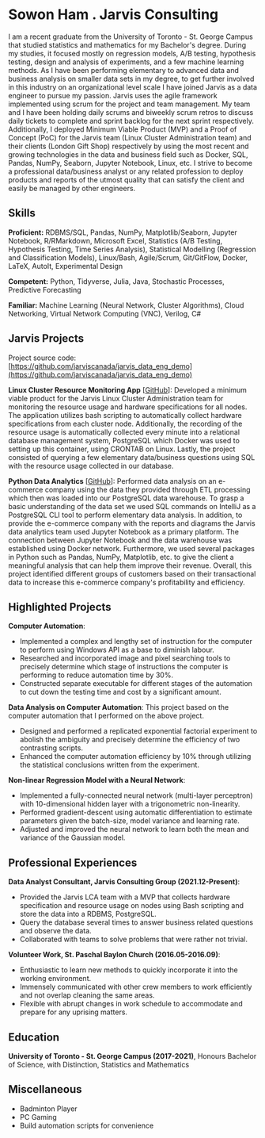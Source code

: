 # Sowon Ham . Jarvis Consulting

I am a recent graduate from the University of Toronto - St. George Campus that studied statistics and mathematics for my Bachelor's degree. During my studies, it focused mostly on regression models, A/B testing, hypothesis testing, design and analysis of experiments, and a few machine learning methods. As I have been performing elementary to advanced data and business analysis on smaller data sets in my degree, to get further involved in this industry on an organizational level scale I have joined Jarvis as a data engineer to pursue my passion. Jarvis uses the agile framework implemented using scrum for the project and team management. My team and I have been holding daily scrums and biweekly scrum retros to discuss daily tickets to complete and sprint backlog for the next sprint respectively. Additionally, I deployed Minimum Viable Product (MVP) and a Proof of Concept (PoC) for the Jarvis team (Linux Cluster Administration team) and their clients (London Gift Shop) respectively by using the most recent and growing technologies in the data and business field such as Docker, SQL, Pandas, NumPy, Seaborn, Jupyter Notebook, Linux, etc. I strive to become a professional data/business analyst or any related profession to deploy products and reports of the utmost quality that can satisfy the client and easily be managed by other engineers.

## Skills

**Proficient:** RDBMS/SQL, Pandas, NumPy, Matplotlib/Seaborn, Jupyter Notebook, R/RMarkdown, Microsoft Excel, Statistics (A/B Testing, Hypothesis Testing, Time Series Analysis), Statistical Modelling (Regression and Classification Models), Linux/Bash, Agile/Scrum, Git/GitFlow, Docker, LaTeX, AutoIt, Experimental Design

**Competent:** Python, Tidyverse, Julia, Java, Stochastic Processes, Predictive Forecasting

**Familiar:** Machine Learning (Neural Network, Cluster Algorithms), Cloud Networking, Virtual Network Computing (VNC), Verilog, C#

## Jarvis Projects

Project source code: [https://github.com/jarviscanada/jarvis_data_eng_demo](https://github.com/jarviscanada/jarvis_data_eng_demo)


**Linux Cluster Resource Monitoring App** [[GitHub](https://github.com/jarviscanada/jarvis_data_eng_demo/tree/master/linux_sql)]: Developed a minimum viable product for the Jarvis Linux Cluster Administration team for monitoring the resource usage and hardware specifications for all nodes. The application utilizes bash scripting to automatically collect hardware specifications from each cluster node. Additionally, the recording of the resource usage is automatically collected every minute into a relational database management system, PostgreSQL which Docker was used to setting up this container, using CRONTAB on Linux. Lastly, the project consisted of querying a few elementary data/business questions using SQL with the resource usage collected in our database.

**Python Data Analytics** [[GitHub](https://github.com/jarviscanada/jarvis_data_eng_demo/tree/master/python_data_analytics)]: Performed data analysis on an e-commerce company using the data they provided through ETL processing which then was loaded into our PostgreSQL data warehouse. To grasp a basic understanding of the data set we used SQL commands on IntelliJ as a PostgreSQL CLI tool to perform elementary data analysis. In addition, to provide the e-commerce company with the reports and diagrams the Jarvis data analytics team used Jupyter Notebook as a primary platform. The connection between Jupyter Notebook and the data warehouse was established using Docker network. Furthermore, we used several packages in Python such as Pandas, NumPy, Matplotlib, etc. to give the client a meaningful analysis that can help them improve their revenue. Overall, this project identified different groups of customers based on their transactional data to increase this e-commerce company's profitability and efficiency.


## Highlighted Projects
**Computer Automation**: 
 - Implemented a complex and lengthy set of instruction for the computer to perform using Windows API as a base to diminish labour. 
 - Researched and incorporated image and pixel searching tools to precisely determine which stage of instructions the computer is performing to reduce automation time by 30%.
 - Constructed separate executable for different stages of the automation to cut down the testing time and cost by a significant amount.

**Data Analysis on Computer Automation**: This project based on the computer automation that I performed on the above project.
 - Designed and performed a replicated exponential factorial experiment to abolish the ambiguity and precisely determine the efficiency of two contrasting scripts.
 - Enhanced the computer automation efficiency by 10% through utilizing the statistical conclusions written from the experiment.

**Non-linear Regression Model with a Neural Network**: 
 - Implemented a fully-connected neural network (multi-layer perceptron) with 10-dimensional hidden layer with a trigonometric non-linearity.
 - Performed gradient-descent using automatic differentiation to estimate parameters given the batch-size, model variance and learning rate.
 - Adjusted and improved the neural network to learn both the mean and variance of the Gaussian model.


## Professional Experiences

**Data Analyst Consultant, Jarvis Consulting Group (2021.12-Present)**: 
 - Provided the Jarvis LCA team with a MVP that collects hardware specification and resource usage on nodes using Bash scripting and store the data into a RDBMS, PostgreSQL.
 - Query the database several times to answer business related questions and observe the data.
 - Collaborated with teams to solve problems that were rather not trivial.

**Volunteer Work, St. Paschal Baylon Church (2016.05-2016.09)**: 
 - Enthusiastic to learn new methods to quickly incorporate it into the working environment.
 - Immensely communicated with other crew members to work efficiently and not overlap cleaning the same areas.
 - Flexible with abrupt changes in work schedule to accommodate and prepare for any uprising matters.


## Education
**University of Toronto - St. George Campus (2017-2021)**, Honours Bachelor of Science, with Distinction, Statistics and Mathematics


## Miscellaneous
- Badminton Player
- PC Gaming
- Build automation scripts for convenience